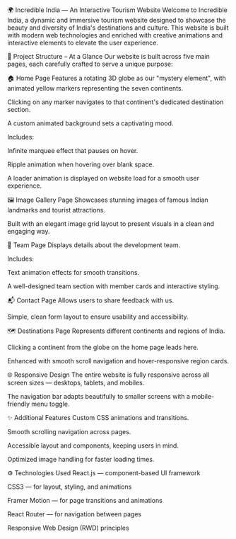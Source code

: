 🌍 Incredible India — An Interactive Tourism Website
Welcome to Incredible India, a dynamic and immersive tourism website designed to showcase the beauty and diversity of India's destinations and culture. This website is built with modern web technologies and enriched with creative animations and interactive elements to elevate the user experience.

📁 Project Structure – At a Glance
Our website is built across five main pages, each carefully crafted to serve a unique purpose:

🏠 Home Page
Features a rotating 3D globe as our "mystery element", with animated yellow markers representing the seven continents.

Clicking on any marker navigates to that continent's dedicated destination section.

A custom animated background sets a captivating mood.

Includes:

Infinite marquee effect that pauses on hover.

Ripple animation when hovering over blank space.

A loader animation is displayed on website load for a smooth user experience.

🖼️ Image Gallery Page
Showcases stunning images of famous Indian landmarks and tourist attractions.

Built with an elegant image grid layout to present visuals in a clean and engaging way.

👥 Team Page
Displays details about the development team.

Includes:

Text animation effects for smooth transitions.

A well-designed team section with member cards and interactive styling.

📬 Contact Page
Allows users to share feedback with us.

Simple, clean form layout to ensure usability and accessibility.

🗺️ Destinations Page
Represents different continents and regions of India.

Clicking a continent from the globe on the home page leads here.

Enhanced with smooth scroll navigation and hover-responsive region cards.

🌐 Responsive Design
The entire website is fully responsive across all screen sizes — desktops, tablets, and mobiles.

The navigation bar adapts beautifully to smaller screens with a mobile-friendly menu toggle.

✨ Additional Features
Custom CSS animations and transitions.

Smooth scrolling navigation across pages.

Accessible layout and components, keeping users in mind.

Optimized image handling for faster loading times.

⚙️ Technologies Used
React.js — component-based UI framework

CSS3 — for layout, styling, and animations

Framer Motion — for page transitions and animations

React Router — for navigation between pages

Responsive Web Design (RWD) principles
